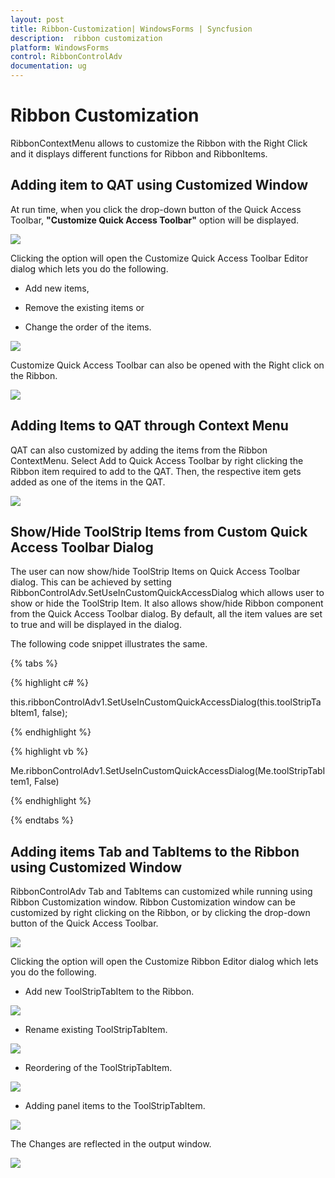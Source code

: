 ```yaml
---
layout: post
title: Ribbon-Customization| WindowsForms | Syncfusion
description:  ribbon customization
platform: WindowsForms
control: RibbonControlAdv 
documentation: ug
---
```


# Ribbon Customization

RibbonContextMenu allows to customize the Ribbon with the Right Click and it displays different functions for Ribbon and RibbonItems.

## Adding item to QAT using Customized Window

At run time, when you click the drop-down button of the Quick Access Toolbar, **"Customize Quick Access Toolbar"** option will be displayed. 

![](Ribbon-Customization_images/Ribbon-Customization_img1.jpeg)


Clicking the option will open the Customize Quick Access Toolbar Editor dialog which lets you do the following.

* Add new items, 

* Remove the existing items or 

* Change the order of the items.

![](Ribbon-Customization_images/Ribbon-Customization_img2.jpeg)


Customize Quick Access Toolbar can also be opened with the Right click on the Ribbon.

![](Ribbon-Customization_images/Ribbon-Customization_img3.jpeg)


## Adding Items to QAT through Context Menu

QAT can also customized by adding the items from the Ribbon ContextMenu. Select Add to Quick Access Toolbar by right clicking the Ribbon item required to add to the QAT. Then, the respective item gets added as one of the items in the QAT.

![](Ribbon-Customization_images/Ribbon-Customization_img4.jpeg)


## Show/Hide ToolStrip Items from Custom Quick Access Toolbar Dialog

The user can now show/hide ToolStrip Items on Quick Access Toolbar dialog. This can be achieved by setting RibbonControlAdv.SetUseInCustomQuickAccessDialog which allows user to show or hide the ToolStrip Item. It also allows show/hide Ribbon component from the Quick Access Toolbar dialog. By default, all the item values are set to true and will be displayed in the dialog.

The following code snippet illustrates the same.

{% tabs %}

{% highlight c# %}

this.ribbonControlAdv1.SetUseInCustomQuickAccessDialog(this.toolStripTabItem1, false);

{% endhighlight %}

{% highlight vb %}

Me.ribbonControlAdv1.SetUseInCustomQuickAccessDialog(Me.toolStripTabItem1, False)

{% endhighlight %}

{% endtabs %}

## Adding items Tab and TabItems to the Ribbon using Customized Window

RibbonControlAdv Tab and TabItems can customized while running using Ribbon Customization window. Ribbon Customization window can be customized by right clicking on the Ribbon, or by clicking the drop-down button of the Quick Access Toolbar. 

![](Ribbon-Customization_images/Ribbon-Customization_img5.jpeg)


Clicking the option will open the Customize Ribbon Editor dialog which lets you do the following.

* Add new ToolStripTabItem to the Ribbon.

![](Ribbon-Customization_images/Ribbon-Customization_img6.jpeg)


* Rename existing ToolStripTabItem.

![](Ribbon-Customization_images/Ribbon-Customization_img7.jpeg)


* Reordering of the ToolStripTabItem.

![](Ribbon-Customization_images/Ribbon-Customization_img8.jpeg)


* Adding panel items to the ToolStripTabItem.

![](Ribbon-Customization_images/Ribbon-Customization_img9.jpeg)


The Changes are reflected in the output window.

![](Ribbon-Customization_images/Ribbon-Customization_img10.jpeg)



